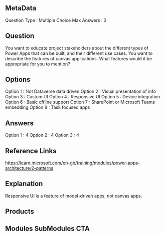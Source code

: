 ## MetaData
Question Type : Multiple Choice
Max Answers : 3

## Question
You want to educate project stakeholders about the different types of Power Apps that can be built, and their different use cases. You want to describe the features of canvas applications. What features would it be appropriate for you to mention? 

## Options
Option 1 : Not Dataverse data driven
Option 2 : Visual presentation of info
Option 3 : Custom UI
Option 4 : Responsive UI
Option 5 : Device integration
Option 6 : Basic offline support
Option 7 : SharePoint or Microsoft Teams embedding
Option 8 : Task focused apps

## Answers
Option 1 : 4
Option 2 : 4
Option 3 : 4

## Reference Links
https://learn.microsoft.com/en-gb/training/modules/power-apps-architecture/2-patterns

## Explanation
Responsive UI is a feature of model-driven apps, not canvas apps.

## Products 


## Modules SubModules CTA 

